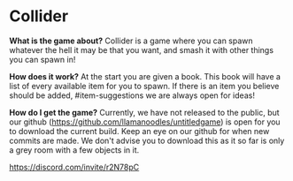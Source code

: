 # Collider

__What is the game about?__
Collider is a game where you can spawn whatever the hell it may be that you want, and smash it with other things you can spawn in!

__How does it work?__
At the start you are given a book. This book will have a list of every available item for you to spawn.
If there is an item you believe should be added, #item-suggestions we are always open for ideas!

__How do I get the game?__
Currently, we have not released to the public, but our github (https://github.com/llamanoodles/untitledgame) is open for you to download the current build. Keep an eye on our github for when new commits are made. We don't advise you to download this as it so far is only a grey room with a few objects in it.

https://discord.com/invite/r2N78pC
